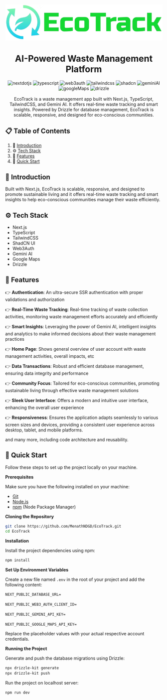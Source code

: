 <div align="center">
  <br />
     <a href="#" target="_blank">
        <img src="public/logo-full.png" alt="EcoTrack">
      </a>
  <br />
  <h1 align="center">AI-Powered Waste Management Platform</h1>
  <div>
    <img src="https://img.shields.io/badge/-Next_JS-black?style=for-the-badge&logoColor=white&logo=nextdotjs&color=000000" alt="nextdotjs" />
    <img src="https://img.shields.io/badge/-TypeScript-black?style=for-the-badge&logoColor=white&logo=typescript&color=3178C6" alt="typescript" />
    <img src="https://img.shields.io/badge/Web3Auth-F16822.svg?style=for-the-badge&logo=Web3Auth&logoColor=white" alt="web3auth" />
    <img src="https://img.shields.io/badge/-Tailwind_CSS-black?style=for-the-badge&logoColor=white&logo=tailwindcss&color=06B6D4" alt="tailwindcss" />
    <img src="https://img.shields.io/badge/shadcn/ui-000000.svg?style=for-the-badge&logo=shadcn/ui&logoColor=white" alt="shadcn" />
    <img src="https://img.shields.io/badge/Google%20Gemini-8E75B2.svg?style=for-the-badge&logo=Google-Gemini&logoColor=white" alt="geminiAI" />
    <img src="https://img.shields.io/badge/Google%20Maps-4285F4.svg?style=for-the-badge&logo=Google-Maps&logoColor=white" alt="googleMaps" />
    <img src="https://img.shields.io/badge/Drizzle-C5F74F.svg?style=for-the-badge&logo=Drizzle&logoColor=black" alt="drizzle" />
  </div>
  <br/>
   <div align="center">
     EcoTrack is a waste management app built with Next.js, TypeScript, TailwindCSS, and Gemini AI. It offers real-time waste tracking and smart insights. Powered by Drizzle for database management, EcoTrack is scalable, responsive, and designed for eco-conscious communities.
    </div>
</div>

## 📋 <a name="table">Table of Contents</a>

1. 🤖 [Introduction](#introduction)
2. ⚙️ [Tech Stack](#tech-stack)
3. 🔋 [Features](#features)
4. 🤸 [Quick Start](#quick-start)

## <a name="introduction">🤖 Introduction</a>

Built with Next.js, EcoTrack is scalable, responsive, and designed to promote sustainable living and it offers real-time waste tracking and smart insights to help eco-conscious communities manage their waste efficiently.

## <a name="tech-stack">⚙️ Tech Stack</a>

- Next.js
- TypeScript
- TailwindCSS
- ShadCN UI
- Web3Auth
- Gemini AI
- Google Maps
- Drizzle

## <a name="features">🔋 Features</a>

👉 **Authentication**: An ultra-secure SSR authentication with proper validations and authorization

👉 **Real-Time Waste Tracking**: Real-time tracking of waste collection activities, monitoring waste management efforts accurately and efficiently

👉 **Smart Insights**: Leveraging the power of Gemini AI, intelligent insights and analytics to make informed decisions about their waste management practices

👉 **Home Page**: Shows general overview of user account with waste management activities, overall impacts, etc

👉 **Data Transactions**: Robust and efficient database management, ensuring data integrity and performance

👉 **Community Focus**: Tailored for eco-conscious communities, promoting sustainable living through effective waste management solutions

👉 **Sleek User Interface**: Offers a modern and intuitive user interface, enhancing the overall user experience

👉 **Responsiveness**: Ensures the application adapts seamlessly to various screen sizes and devices, providing a consistent user experience across desktop, tablet, and mobile platforms.

and many more, including code architecture and reusability.

## <a name="quick-start">🤸 Quick Start</a>

Follow these steps to set up the project locally on your machine.

**Prerequisites**

Make sure you have the following installed on your machine:

- [Git](https://git-scm.com/)
- [Node.js](https://nodejs.org/en)
- [npm](https://www.npmjs.com/) (Node Package Manager)

**Cloning the Repository**

```bash
git clone https://github.com/MenathNDGD/EcoTrack.git
cd EcoTrack
```

**Installation**

Install the project dependencies using npm:

```bash
npm install
```

**Set Up Environment Variables**

Create a new file named `.env` in the root of your project and add the following content:

```env
NEXT_PUBLIC_DATABASE_URL=

NEXT_PUBLIC_WEB3_AUTH_CLIENT_ID=

NEXT_PUBLIC_GEMINI_API_KEY=

NEXT_PUBLIC_GOOGLE_MAPS_API_KEY=
```

Replace the placeholder values with your actual respective account credentials.

**Running the Project**

Generate and push the database migrations using Drizzle:

```bash
npx drizzle-kit generate
npx drizzle-kit push
```

Run the project on localhost server:

```bash
npm run dev
```

